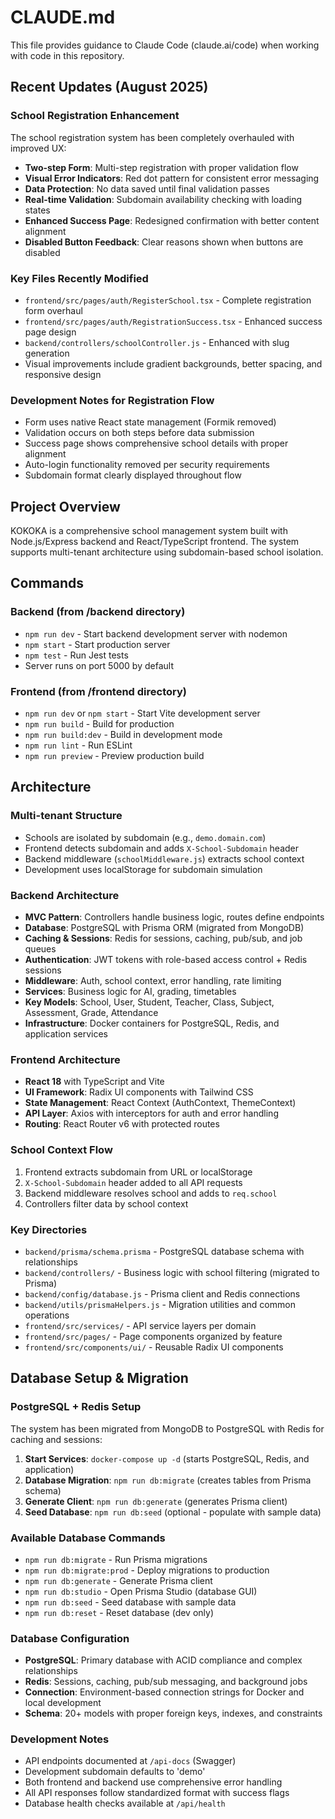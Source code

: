 # CLAUDE.md

This file provides guidance to Claude Code (claude.ai/code) when working with code in this repository.

## Recent Updates (August 2025)

### School Registration Enhancement
The school registration system has been completely overhauled with improved UX:

- **Two-step Form**: Multi-step registration with proper validation flow
- **Visual Error Indicators**: Red dot pattern for consistent error messaging
- **Data Protection**: No data saved until final validation passes
- **Real-time Validation**: Subdomain availability checking with loading states
- **Enhanced Success Page**: Redesigned confirmation with better content alignment
- **Disabled Button Feedback**: Clear reasons shown when buttons are disabled

### Key Files Recently Modified
- `frontend/src/pages/auth/RegisterSchool.tsx` - Complete registration form overhaul
- `frontend/src/pages/auth/RegistrationSuccess.tsx` - Enhanced success page design  
- `backend/controllers/schoolController.js` - Enhanced with slug generation
- Visual improvements include gradient backgrounds, better spacing, and responsive design

### Development Notes for Registration Flow

- Form uses native React state management (Formik removed)
- Validation occurs on both steps before data submission  
- Success page shows comprehensive school details with proper alignment
- Auto-login functionality removed per security requirements
- Subdomain format clearly displayed throughout flow

## Project Overview

KOKOKA is a comprehensive school management system built with Node.js/Express backend and React/TypeScript frontend. The system supports multi-tenant architecture using subdomain-based school isolation.

## Commands

### Backend (from /backend directory)
- `npm run dev` - Start backend development server with nodemon
- `npm start` - Start production server
- `npm test` - Run Jest tests
- Server runs on port 5000 by default

### Frontend (from /frontend directory)  
- `npm run dev` or `npm start` - Start Vite development server
- `npm run build` - Build for production
- `npm run build:dev` - Build in development mode
- `npm run lint` - Run ESLint
- `npm run preview` - Preview production build

## Architecture

### Multi-tenant Structure
- Schools are isolated by subdomain (e.g., `demo.domain.com`)
- Frontend detects subdomain and adds `X-School-Subdomain` header
- Backend middleware (`schoolMiddleware.js`) extracts school context
- Development uses localStorage for subdomain simulation

### Backend Architecture
- **MVC Pattern**: Controllers handle business logic, routes define endpoints
- **Database**: PostgreSQL with Prisma ORM (migrated from MongoDB)
- **Caching & Sessions**: Redis for sessions, caching, pub/sub, and job queues
- **Authentication**: JWT tokens with role-based access control + Redis sessions
- **Middleware**: Auth, school context, error handling, rate limiting
- **Services**: Business logic for AI, grading, timetables
- **Key Models**: School, User, Student, Teacher, Class, Subject, Assessment, Grade, Attendance
- **Infrastructure**: Docker containers for PostgreSQL, Redis, and application services

### Frontend Architecture
- **React 18** with TypeScript and Vite
- **UI Framework**: Radix UI components with Tailwind CSS
- **State Management**: React Context (AuthContext, ThemeContext)
- **API Layer**: Axios with interceptors for auth and error handling
- **Routing**: React Router v6 with protected routes

### School Context Flow
1. Frontend extracts subdomain from URL or localStorage
2. `X-School-Subdomain` header added to all API requests
3. Backend middleware resolves school and adds to `req.school`
4. Controllers filter data by school context

### Key Directories
- `backend/prisma/schema.prisma` - PostgreSQL database schema with relationships
- `backend/controllers/` - Business logic with school filtering (migrated to Prisma)
- `backend/config/database.js` - Prisma client and Redis connections
- `backend/utils/prismaHelpers.js` - Migration utilities and common operations
- `frontend/src/services/` - API service layers per domain
- `frontend/src/pages/` - Page components organized by feature
- `frontend/src/components/ui/` - Reusable Radix UI components

## Database Setup & Migration

### PostgreSQL + Redis Setup
The system has been migrated from MongoDB to PostgreSQL with Redis for caching and sessions:

1. **Start Services**: `docker-compose up -d` (starts PostgreSQL, Redis, and application)
2. **Database Migration**: `npm run db:migrate` (creates tables from Prisma schema)
3. **Generate Client**: `npm run db:generate` (generates Prisma client)
4. **Seed Database**: `npm run db:seed` (optional - populate with sample data)

### Available Database Commands
- `npm run db:migrate` - Run Prisma migrations
- `npm run db:migrate:prod` - Deploy migrations to production
- `npm run db:generate` - Generate Prisma client
- `npm run db:studio` - Open Prisma Studio (database GUI)
- `npm run db:seed` - Seed database with sample data
- `npm run db:reset` - Reset database (dev only)

### Database Configuration
- **PostgreSQL**: Primary database with ACID compliance and complex relationships
- **Redis**: Sessions, caching, pub/sub messaging, and background jobs
- **Connection**: Environment-based connection strings for Docker and local development
- **Schema**: 20+ models with proper foreign keys, indexes, and constraints

### Development Notes
- API endpoints documented at `/api-docs` (Swagger)
- Development subdomain defaults to 'demo' 
- Both frontend and backend use comprehensive error handling
- All API responses follow standardized format with success flags
- Database health checks available at `/api/health`